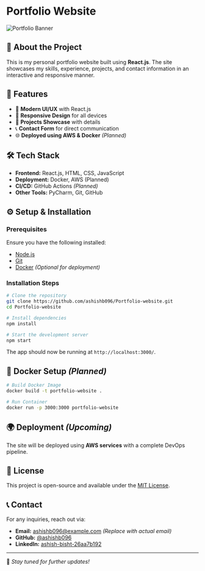 # Portfolio Website

![Portfolio Banner](https://via.placeholder.com/1200x400.png?text=My+Portfolio+Website)

## 🚀 About the Project
This is my personal portfolio website built using **React.js**. The site showcases my skills, experience, projects, and contact information in an interactive and responsive manner.

## 📌 Features
- 🚀 **Modern UI/UX** with React.js
- 🎨 **Responsive Design** for all devices
- 📂 **Projects Showcase** with details
- 📞 **Contact Form** for direct communication
- 🌐 **Deployed using AWS & Docker** *(Planned)*

## 🛠️ Tech Stack
- **Frontend:** React.js, HTML, CSS, JavaScript
- **Deployment:** Docker, AWS (Planned)
- **CI/CD:** GitHub Actions *(Planned)*
- **Other Tools:** PyCharm, Git, GitHub

## ⚙️ Setup & Installation
### Prerequisites
Ensure you have the following installed:
- [Node.js](https://nodejs.org/)
- [Git](https://git-scm.com/)
- [Docker](https://www.docker.com/) *(Optional for deployment)*

### Installation Steps
```bash
# Clone the repository
git clone https://github.com/ashishb096/Portfolio-website.git
cd Portfolio-website

# Install dependencies
npm install

# Start the development server
npm start
```
The app should now be running at `http://localhost:3000/`.

## 🐳 Docker Setup *(Planned)*
```bash
# Build Docker Image
docker build -t portfolio-website .

# Run Container
docker run -p 3000:3000 portfolio-website
```

## 🌍 Deployment *(Upcoming)*
The site will be deployed using **AWS services** with a complete DevOps pipeline.

## 📜 License
This project is open-source and available under the [MIT License](LICENSE).

## 📞 Contact
For any inquiries, reach out via:
- **Email:** ashishb096@example.com *(Replace with actual email)*
- **GitHub:** [@ashishb096](https://github.com/ashishb096)
- **LinkedIn:** [ashish-bisht-26aa7b192](https://www.linkedin.com/in/ashish-bisht-26aa7b19)

---
🚀 *Stay tuned for further updates!*
